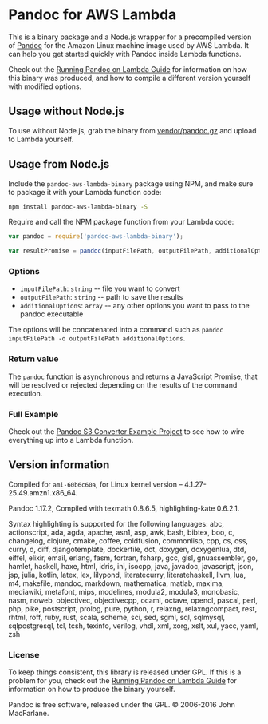 # Pandoc for AWS Lambda

This is a binary package and a Node.js wrapper for a precompiled version of [Pandoc](http://pandoc.org/) for the Amazon Linux machine image used by AWS Lambda. It can help you get started quickly with Pandoc inside Lambda functions.

Check out the [Running Pandoc on Lambda Guide](https://claudiajs.com/tutorials/pandoc-lambda.html) for information on how this binary was produced, and how to compile a different version yourself with modified options.

## Usage without Node.js

To use without Node.js, grab the binary from [vendor/pandoc.gz](vendor/pandoc.gz) and upload to Lambda yourself.

## Usage from Node.js

Include the `pandoc-aws-lambda-binary` package using NPM, and make sure to package it with your Lambda function code:

```bash
npm install pandoc-aws-lambda-binary -S
```

Require and call the NPM package function from your Lambda code:


```js
var pandoc = require('pandoc-aws-lambda-binary');

var resultPromise = pandoc(inputFilePath, outputFilePath, additionalOptions);
```

### Options 

* `inputFilePath`: `string` -- file you want to convert
* `outputFilePath`: `string` -- path to save the results
* `additionalOptions`: `array` -- any other options you want to pass to the pandoc executable

The options will be concatenated into a command such as `pandoc inputFilePath -o outputFilePath additionalOptions`.

### Return value

The `pandoc` function is asynchronous and returns a JavaScript Promise, that will be resolved or rejected depending on the results of the command execution.

### Full Example

Check out the [Pandoc S3 Converter Example Project](https://github.com/claudiajs/example-projects/tree/master/pandoc-s3-converter) to see how to wire everything up into a Lambda function.

## Version information

Compiled for `ami-60b6c60a`, for Linux kernel version – 4.1.27-25.49.amzn1.x86_64. 

Pandoc 1.17.2, Compiled with texmath 0.8.6.5, highlighting-kate 0.6.2.1.

Syntax highlighting is supported for the following languages: abc, actionscript, ada, agda, apache, asn1, asp, awk, bash, bibtex, boo, c, changelog, clojure, cmake, coffee, coldfusion, commonlisp, cpp, cs, css, curry, d, diff, djangotemplate, dockerfile, dot, doxygen, doxygenlua, dtd, eiffel, elixir, email, erlang, fasm, fortran, fsharp, gcc, glsl, gnuassembler, go, hamlet, haskell, haxe, html, idris, ini, isocpp, java, javadoc, javascript, json, jsp, julia, kotlin, latex, lex, lilypond, literatecurry, literatehaskell, llvm, lua, m4, makefile, mandoc, markdown, mathematica, matlab, maxima, mediawiki, metafont, mips, modelines, modula2, modula3, monobasic, nasm, noweb, objectivec, objectivecpp, ocaml, octave, opencl, pascal, perl, php, pike, postscript, prolog, pure, python, r, relaxng, relaxngcompact, rest, rhtml, roff, ruby, rust, scala, scheme, sci, sed, sgml, sql, sqlmysql, sqlpostgresql, tcl, tcsh, texinfo, verilog, vhdl, xml, xorg, xslt, xul, yacc, yaml, zsh

### License

To keep things consistent, this library is released under GPL. If this is a problem for you, check out the [Running Pandoc on Lambda Guide](https://claudiajs.com/tutorials/pandoc-lambda.html) for information on how to produce the binary yourself.

Pandoc is free software, released under the GPL. © 2006-2016 John MacFarlane. 
